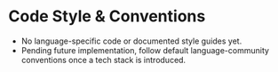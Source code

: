 # Code Style & Conventions

- No language-specific code or documented style guides yet.
- Pending future implementation, follow default language-community conventions once a tech stack is introduced.